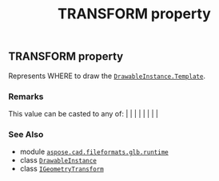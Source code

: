 ﻿---
title: TRANSFORM property
second_title: Aspose.CAD for Python via .NET API References
description: 
type: docs
weight: 40
url: /python-net/aspose.cad.fileformats.glb.runtime/drawableinstance/transform/
is_root: false
---

## TRANSFORM property


Represents WHERE to draw the [`DrawableInstance.Template`](/cad/python-net/aspose.cad.fileformats.glb.runtime/drawableinstance).

### Remarks 


This value can be casted to any of:
|
|
 |
 |
 |
 |
 |
 |

### See Also
* module [`aspose.cad.fileformats.glb.runtime`](../../)
* class [`DrawableInstance`](/cad/python-net/aspose.cad.fileformats.glb.runtime/drawableinstance)
* class [`IGeometryTransform`](/cad/python-net/aspose.cad.fileformats.glb.transforms/igeometrytransform)
